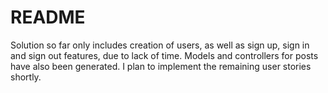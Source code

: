 # README

Solution so far only includes creation of users, as well as sign up, sign in and sign out features, due to lack of time.  Models and controllers for posts have also been generated.  I plan to implement the remaining user stories shortly.
